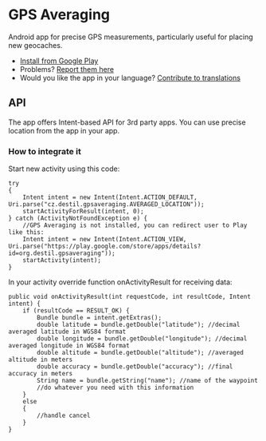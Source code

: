GPS Averaging
=============

Android app for precise GPS measurements, particularly useful for placing new geocaches.

 * [Install from Google Play](https://play.google.com/store/apps/details?id=org.destil.gpsaveraging)
 * Problems? [Report them here](https://groups.google.com/forum/?fromgroups#!forum/gps-averaging-app)
 * Would you like the app in your language? [Contribute to translations](http://www.getlocalization.com/GPSAveraging)

API
---

The app offers Intent-based API for 3rd party apps. You can use precise location from the app in your app.

### How to integrate it

Start new activity using this code:

	try
	{
		Intent intent = new Intent(Intent.ACTION_DEFAULT, Uri.parse("cz.destil.gpsaveraging.AVERAGED_LOCATION"));
		startActivityForResult(intent, 0);
	} catch (ActivityNotFoundException e) {
		//GPS Averaging is not installed, you can redirect user to Play like this:
		Intent intent = new Intent(Intent.ACTION_VIEW, Uri.parse("https://play.google.com/store/apps/details?id=org.destil.gpsaveraging"));
		startActivity(intent);
	}
In your activity override function onActivityResult for receiving data:

	public void onActivityResult(int requestCode, int resultCode, Intent intent) {
		if (resultCode == RESULT_OK) {
			Bundle bundle = intent.getExtras();
			double latitude = bundle.getDouble("latitude"); //decimal averaged latitude in WGS84 format
			double longitude = bundle.getDouble("longitude"); //decimal averaged longitude in WGS84 format
			double altitude = bundle.getDouble("altitude"); //averaged altitude in meters
			double accuracy = bundle.getDouble("accuracy"); //final accuracy in meters
			String name = bundle.getString("name"); //name of the waypoint
			//do whatever you need with this information
		}
		else
		{
			//handle cancel
		}
	}